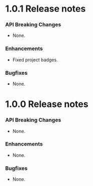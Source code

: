 1.0.1 Release notes
=============================================================

### API Breaking Changes

* None.

### Enhancements

* Fixed project badges.

### Bugfixes

* None.

1.0.0 Release notes
=============================================================

### API Breaking Changes

* None.

### Enhancements

* None.

### Bugfixes

* None.
